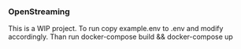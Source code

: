 ### OpenStreaming

This is a WIP project.
To run copy example.env to .env and modify accordingly. Than run docker-compose build && docker-compose up
